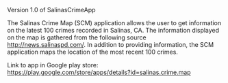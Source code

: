 Version 1.0 of SalinasCrimeApp

The Salinas Crime Map (SCM) application allows the user to get information on the latest 100 crimes recorded in Salinas, CA. The information displayed on the map is gathered from the following source http://news.salinaspd.com/. In addition to providing information, the SCM application maps the location of the most recent 100 crimes.

Link to app in Google play store: https://play.google.com/store/apps/details?id=salinas.crime.map
